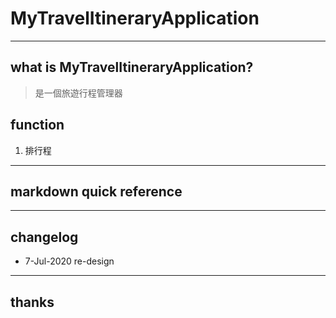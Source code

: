 # MyTravelItineraryApplication
----
## what is MyTravelItineraryApplication?

> 是一個旅遊行程管理器

## function
1. 排行程

----
## markdown quick reference

----
## changelog
* 7-Jul-2020 re-design
----
## thanks
